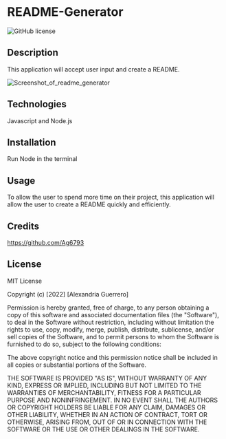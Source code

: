 
# README-Generator

![GitHub license](https://img.shields.io/badge/license-MIT-red.svg)

## Description
This application will accept user input and create a README.

![Screenshot_of_readme_generator](https://user-images.githubusercontent.com/107378358/203195329-5d98e66c-c626-4e01-88bd-3b0289d7daea.jpg)

## Technologies
Javascript and Node.js

## Installation
Run Node in the terminal

## Usage
To allow the user to spend more time on their project, this application will allow the user to create a README quickly and efficiently.

## Credits
https://github.com/Ag6793

## License

MIT License

Copyright (c) [2022] [Alexandria Guerrero]

Permission is hereby granted, free of charge, to any person obtaining a copy
of this software and associated documentation files (the "Software"), to deal
in the Software without restriction, including without limitation the rights
to use, copy, modify, merge, publish, distribute, sublicense, and/or sell
copies of the Software, and to permit persons to whom the Software is
furnished to do so, subject to the following conditions:

The above copyright notice and this permission notice shall be included in all
copies or substantial portions of the Software.

THE SOFTWARE IS PROVIDED "AS IS", WITHOUT WARRANTY OF ANY KIND, EXPRESS OR
IMPLIED, INCLUDING BUT NOT LIMITED TO THE WARRANTIES OF MERCHANTABILITY,
FITNESS FOR A PARTICULAR PURPOSE AND NONINFRINGEMENT. IN NO EVENT SHALL THE
AUTHORS OR COPYRIGHT HOLDERS BE LIABLE FOR ANY CLAIM, DAMAGES OR OTHER
LIABILITY, WHETHER IN AN ACTION OF CONTRACT, TORT OR OTHERWISE, ARISING FROM,
OUT OF OR IN CONNECTION WITH THE SOFTWARE OR THE USE OR OTHER DEALINGS IN THE
SOFTWARE.


